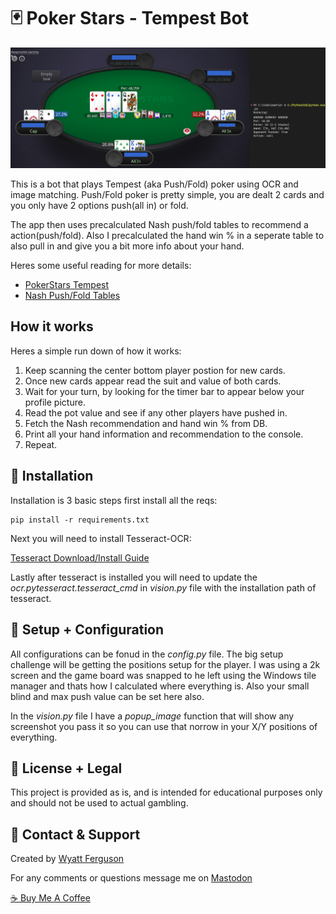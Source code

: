 # :black_joker: Poker Stars - Tempest Bot

![Tempest Bot Running](screenshot.png)

This is a bot that plays Tempest (aka Push/Fold) poker using OCR and image matching. Push/Fold poker is pretty simple, you are dealt 2 cards and you only have 2 options push(all in) or fold.

The app then uses precalculated Nash push/fold tables to recommend a action(push/fold). Also I precalculated the hand win % in a seperate table to also pull in and give you a bit more info about your hand.

Heres some useful reading for more details:

- [PokerStars Tempest](https://www.pokerstars.com/poker/games/tempest/)
- [Nash Push/Fold Tables](https://matchpoker.com/learn/strategy-guides/push-fold-charts)

## How it works

Heres a simple run down of how it works:

1. Keep scanning the center bottom player postion for new cards.
2. Once new cards appear read the suit and value of both cards.
3. Wait for your turn, by looking for the timer bar to appear below your profile picture.
4. Read the pot value and see if any other players have pushed in.
5. Fetch the Nash recommendation and hand win % from DB.
6. Print all your hand information and recommendation to the console.
7. Repeat.

## :microscope: Installation

Installation is 3 basic steps first install all the reqs:

    pip install -r requirements.txt

Next you will need to install Tesseract-OCR:

[Tesseract Download/Install Guide](https://github.com/UB-Mannheim/tesseract/wiki)

Lastly after tesseract is installed you will need to update the _ocr.pytesseract.tesseract_cmd_ in _vision.py_ file with the installation path of tesseract.

## :shaved_ice: Setup + Configuration

All configurations can be fonud in the _config.py_ file. The big setup challenge will be getting the positions setup for the player. I was using a 2k screen and the game board was snapped to he left using the Windows tile manager and thats how I calculated where everything is. Also your small blind and max push value can be set here also.

In the _vision.py_ file I have a _popup_image_ function that will show any screenshot you pass it so you can use that norrow in your X/Y positions of everything.

## :ramen: License + Legal

This project is provided as is, and is intended for educational purposes only and should not be used to actual gambling.

## :postbox: Contact & Support

Created by [Wyatt Ferguson](@wyattxdev@mastodon.social)

For any comments or questions message me on [Mastodon](@wyattxdev@mastodon.social)

[:coffee: Buy Me A Coffee](https://www.buymeacoffee.com/wyattferguson)
